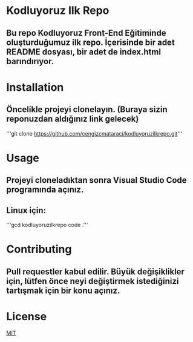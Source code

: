 # Kodluyoruz Ilk Repo
## Bu repo Kodluyoruz Front-End Eğitiminde oluşturduğumuz ilk repo. İçerisinde bir adet README dosyası, bir adet de index.html barındırıyor.
[](https://github.com/Kodluyoruz/taskforce/raw/main/git/odev1/figures/github.png)
# Installation
## Öncelikle projeyi clonelayın. (Buraya sizin reponuzdan aldığınız link gelecek)
'''git clone https://github.com/cengizcmataraci/kodluyoruzilkrepo.git'''
# Usage
## Projeyi cloneladıktan sonra Visual Studio Code programında açınız.
## Linux için:
'''gcd kodluyoruzilkrepo
code .'''
# Contributing
## Pull requestler kabul edilir. Büyük değişiklikler için, lütfen önce neyi değiştirmek istediğinizi tartışmak için bir konu açınız.
# License
[MIT](https://choosealicense.com/licenses/mit/)

